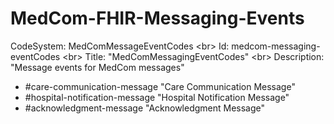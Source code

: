 # MedCom-FHIR-Messaging-Events

CodeSystem: MedComMessageEventCodes <br\>
Id: medcom-messaging-eventCodes <br\>
Title: "MedComMessagingEventCodes" <br\>
Description: "Message events for MedCom messages"

* #care-communication-message "Care Communication Message"
* #hospital-notification-message "Hospital Notification Message"
* #acknowledgment-message "Acknowledgment Message"

